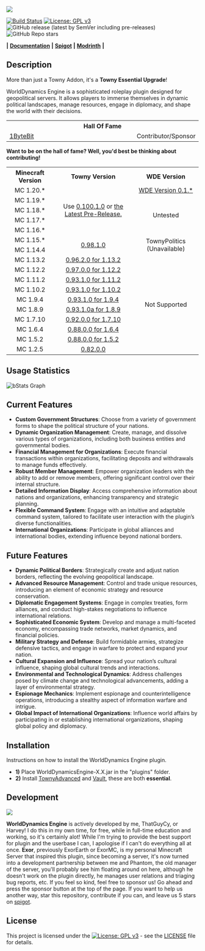 ![](https://github.com/thatguycy/WorldDynamics-Engine/assets/33783071/0fc3c5a9-2ccd-4385-b5e4-157f3bd78309)

[![Build Status](https://app.travis-ci.com/thatguycy/WorldDynamics-Engine.svg?branch=master)](https://app.travis-ci.com/thatguycy/WorldDynamics-Engine) [![License: GPL v3](https://img.shields.io/badge/License-GPLv3-blue.svg)](https://www.gnu.org/licenses/gpl-3.0) ![GitHub release (latest by SemVer including pre-releases)](https://img.shields.io/github/downloads-pre/thatguycy/WorldDynamics-Engine/latest/total)
![GitHub Repo stars](https://img.shields.io/github/stars/thatguycy/WorldDynamics-Engine)

**|** [**Documentation**](https://docs.thatguycy.com/) **|** [**Spigot**](https://www.spigotmc.org/resources/worlddynamics-engine.114509/) **|** [**Modrinth**](https://modrinth.com/plugin/worlddynamics-engine) **|**

## Description

More than just a Towny Addon, it's a **Towny Essential Upgrade**!

WorldDynamics Engine is a sophisticated roleplay plugin designed for geopolitical servers. It allows players to immerse themselves in dynamic political landscapes, manage resources, engage in diplomacy, and shape the world with their decisions.
<table>
    <tr>
        <th style="width:221%" colspan="2"><b>Hall Of Fame</b></th>
    </tr>
    <tr>
        <td><a href="https://github.com/1ByteBit">1ByteBit</a></td>
        <td>Contributor/Sponsor</td>
    </tr>
</table>

**Want to be on the hall of fame? Well, you'd best be thinking about contributing!**

<table>
    <tr><th>Minecraft Version</th><th>Towny Version</th><th>WDE Version</th></tr>
    <tr align=center><td>MC 1.20.*</td><td rowspan=5>Use <a href=https://github.com/TownyAdvanced/Towny/releases/tag/0.100.1.0>0.100.1.0</a> or <a href=https://github.com/TownyAdvanced/Towny/releases>the Latest Pre-Release.</a></td><td><a href= https://github.com/thatguycy/WorldDynamics-Engine>WDE Version 0.1.*</td></tr>
    <tr align=center><td>MC 1.19.*</td><td rowspan="4">Untested</td></tr>
    <tr align=center><td>MC 1.18.*</td>
    <tr align=center><td>MC 1.17.*</td>
    <tr align=center><td>MC 1.16.*</td>
        <tr align=center><td>MC 1.15.*</td><td rowspan=2><a href=https://github.com/TownyAdvanced/Towny/releases/tag/0.98.1.0>0.98.1.0</a></td><td rowspan="2">TownyPolitics (Unavailable)</td></tr>
    <tr align=center><td>MC 1.14.4</td>
    <tr align=center><td>MC 1.13.2</td><td><a href=https://github.com/TownyAdvanced/Towny/releases/tag/0.96.2.0for1.13.2>0.96.2.0 for 1.13.2</a><td rowspan="10">Not Supported</td></tr>
    <tr align=center><td>MC 1.12.2</td><td><a href=https://github.com/TownyAdvanced/Towny/releases/tag/0.97.0.0for1.12.2>0.97.0.0 for 1.12.2</a>
    <tr align=center><td>MC 1.11.2</td><td><a href=https://www.dropbox.com/s/cfpm4iy0sbzmti4/Towny_Advanced%200.93.1.0%20for%20MC%201.11.2.zip?dl=0>0.93.1.0 for 1.11.2</a>
    <tr align=center><td>MC 1.10.2</td><td><a href=https://www.dropbox.com/s/x2i3wqaj8n6gdh1/Towny_Advanced%200.93.1.0%20for%20MC%201.10.2.rar?dl=0>0.93.1.0 for 1.10.2</a></td>
    <tr align=center><td>MC 1.9.4</td><td><a href=https://www.dropbox.com/s/eh81i4618bfmvjm/Towny_Advanced%200.93.1.0%20for%20MC%201.9.4.zip?dl=0>0.93.1.0 for 1.9.4</a></td>
    <tr align=center><td>MC 1.8.9</td><td><a href=https://www.dropbox.com/s/e83206cfed61hsw/Towny_Advanced%200.93.1.0a%20for%20MC%201.8.9.zip?dl=0>0.93.1.0a for 1.8.9</a></td>
    <tr align=center><td>MC 1.7.10</td><td><a href=https://www.dropbox.com/s/vmf2g5bj7ab4coo/Towny_Advanced%200.92.0.0%20-%20MC%201.7.10.zip?dl=0>0.92.0.0 for 1.7.10</a></td>
    <tr align=center><td>MC 1.6.4</td><td><a href=https://www.dropbox.com/s/5n9r60ivldh5i8f/Towny_Advanced%200.88.0.0%20%281.6.4%29.zip?dl=0>0.88.0.0 for 1.6.4</a></td>
    <tr align=center><td>MC 1.5.2</td><td><a href=https://www.dropbox.com/s/euydq4qsljheoms/Towny_Advanced%200.88.0.0%20%281.5.2%29.zip?dl=0>0.88.0.0 for 1.5.2</a>
    <tr align=center><td>MC 1.2.5</td><td><a href=https://www.dropbox.com/s/xstn1vdexxc1k5q/Towny_Advanced%200.82.0.0%20for%201.2.5.zip?dl=0>0.82.0.0</a></td>
</table>

## Usage Statistics

![bStats Graph](https://bstats.org/signatures/bukkit/WorldDynamics%20Engine.svg)

## Current Features

- **Custom Government Structures**: Choose from a variety of government forms to shape the political structure of your nations.
- **Dynamic Organization Management**: Create, manage, and dissolve various types of organizations, including both business entities and governmental bodies.
- **Financial Management for Organizations**: Execute financial transactions within organizations, facilitating deposits and withdrawals to manage funds effectively.
- **Robust Member Management**: Empower organization leaders with the ability to add or remove members, offering significant control over their internal structure.
- **Detailed Information Display**: Access comprehensive information about nations and organizations, enhancing transparency and strategic planning.
- **Flexible Command System**: Engage with an intuitive and adaptable command system, tailored to facilitate user interaction with the plugin’s diverse functionalities.
- **International Organizations**: Participate in global alliances and international bodies, extending influence beyond national borders.

## Future Features

- **Dynamic Political Borders**: Strategically create and adjust nation borders, reflecting the evolving geopolitical landscape.
- **Advanced Resource Management**: Control and trade unique resources, introducing an element of economic strategy and resource conservation.
- **Diplomatic Engagement Systems**: Engage in complex treaties, form alliances, and conduct high-stakes negotiations to influence international relations.
- **Sophisticated Economic System**: Develop and manage a multi-faceted economy, encompassing trade networks, market dynamics, and financial policies.
- **Military Strategy and Defense**: Build formidable armies, strategize defensive tactics, and engage in warfare to protect and expand your nation.
- **Cultural Expansion and Influence**: Spread your nation’s cultural influence, shaping global cultural trends and interactions.
- **Environmental and Technological Dynamics**: Address challenges posed by climate change and technological advancements, adding a layer of environmental strategy.
- **Espionage Mechanics**: Implement espionage and counterintelligence operations, introducing a stealthy aspect of information warfare and intrigue.
- **Global Impact of International Organizations**: Influence world affairs by participating in or establishing international organizations, shaping global policy and diplomacy.

## Installation

Instructions on how to install the WorldDynamics Engine plugin.
- **1)** Place WorldDynamicsEngine-X.X.jar in the "plugins" folder.
- **2)** Install [TownyAdvanced](https://www.spigotmc.org/resources/towny-advanced.72694/) and [Vault](https://www.spigotmc.org/resources/vault.34315/), these are both **essential**.

## Development
![](https://i.imgur.com/jddoKaq.png)

**WorldDynamics Engine** is actively developed by me, ThatGuyCy, or Harvey! I do this in my own time, for free, while in full-time education and working, so it's certainly alot! While I'm trying to provide the best support for plugin and the userbase I can, I apologise if I can't do everything all at once. **Exor**, previously ExorEarth or ExorMC, is my personal Minecraft Server that inspired this plugin, since becoming a server, it's now turned into a development partnership between me and Phantom, the old manager of the server, you'll probably see him floating around on here, although he doesn't work on the plugin directly, he manages user relations and triaging bug reports, etc. If you feel so kind, feel free to sponsor us! Go ahead and press the sponsor button at the top of the page. If you want to help us another way, star this repository, contribute if you can, and leave us 5 stars on [spigot](https://www.spigotmc.org/resources/worlddynamics-engine.114509/).

## License

This project is licensed under the [![License: GPL v3](https://img.shields.io/badge/License-GPLv3-blue.svg)](https://www.gnu.org/licenses/gpl-3.0) - see the [LICENSE](https://github.com/thatguycy/WorldDynamics-Engine/blob/main/LICENSE) file for details.
